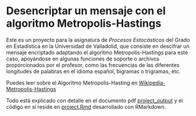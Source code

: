 # Desencriptar un mensaje con el algoritmo Metropolis-Hastings
Este es un proyecto para la asignatura de *Procesos Estocásticos* del Grado en Estadística en la Universidad de Valladolid, que consiste en descifrar un mensaje encriptado adaptando el algoritmo Metropolis-Hastings para este caso, apoyándose en algunas funciones de soporte o archivos proporcionados por el profesor, como las frecuencias de las diferentes longitudes de palabras en el idioma español, bigramas o trigramas, etc.

Puedes leer sobre el Algoritmo Metropolis-Hasting en [Wikipedia-Metropolis-Hastings](https://es.wikipedia.org/wiki/Algoritmo_de_Metropolis-Hastings)

Todo está explicado con detalle en el documento pdf [project_output](project_output) y el código en sí reside en [project.Rmd](project.Rmd) desarrollado con RMarkdown.

